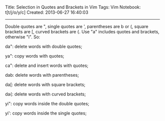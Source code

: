 Title: Selection in Quotes and Brackets in Vim
Tags: Vim
Notebook: t[t/j/o/y/c]
Created: 2013-06-27 16:40:03

------

Double quotes are ", single quotes are ', parentheses are b or (, square brackets are [, curved brackets are {. Use "a" includes quotes and brackets, otherwise "i". So:

 

da": delete words with double quotes;

ya": copy words with quotes;

ca": delete and insert words with quotes;

dab: delete words with parentheses;

da[: delete words with square brackets;

da{: delete words with curved brackets;

yi": copy words inside the double quotes;

yi': copy words inside the single quotes;
